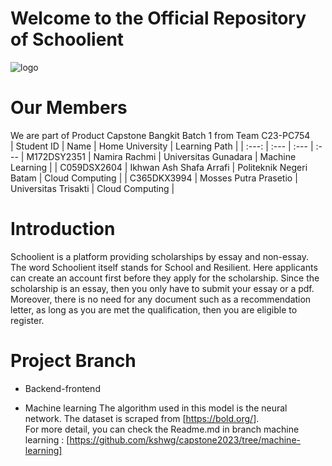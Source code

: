 # Welcome to the Official Repository of Schoolient
![logo](https://www.dropbox.com/s/3c3r2ciu21epfwg/Schoolient-2.png?dl=0)
  
# Our Members
We are part of Product Capstone Bangkit Batch 1 from Team C23-PC754  
|   Student ID   |             Name          |     Home University       |    Learning Path   |
|      :---:     |              :---         |          :---             | :---
| M172DSY2351    | Namira Rachmi             | Universitas Gunadara      | Machine Learning   |
| C059DSX2604    | Ikhwan Ash Shafa Arrafi   | Politeknik Negeri Batam   | Cloud Computing    |
| C365DKX3994    | Mosses Putra Prasetio     | Universitas Trisakti      | Cloud Computing    |

# Introduction
Schoolient is a platform providing scholarships by essay and non-essay. The word Schoolient itself stands for School and Resilient. Here applicants can create an account first before they apply for the scholarship. Since the scholarship is an essay, then you only have to submit your essay or a pdf. Moreover, there is no need for any document such as a recommendation letter, as long as you are met the qualification, then you are eligible to register.  

# Project Branch
+ Backend-frontend   
  
+ Machine learning
  The algorithm used in this model is the neural network. The dataset is scraped from [https://bold.org/].  
  For more detail, you can check the Readme.md in branch machine learning  : [https://github.com/kshwg/capstone2023/tree/machine-learning]

